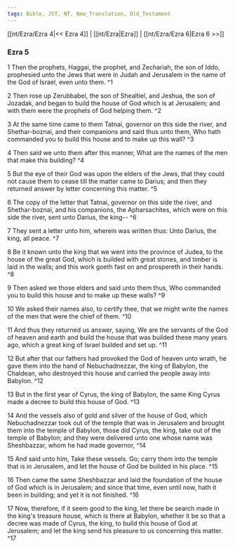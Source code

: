 ```yaml
---
tags: Bible, JST, NT, New_Translation, Old_Testament
---
```


[[nt/Ezra/Ezra 4|<< Ezra 4]] | [[nt/Ezra|Ezra]] | [[nt/Ezra/Ezra 6|Ezra 6 >>]]

### Ezra 5

1 Then the prophets, Haggai, the prophet, and Zechariah, the son of Iddo, prophesied unto the Jews that were in Judah and Jerusalem in the name of the God of Israel, even unto them.  ^1

2 Then rose up Zerubbabel, the son of Shealtiel, and Jeshua, the son of Jozadak, and began to build the house of God which is at Jerusalem; and with them were the prophets of God helping them.  ^2

3 At the same time came to them Tatnai, governor on this side the river, and Shethar-boznai, and their companions and said thus unto them, Who hath commanded you to build this house and to make up this wall?  ^3

4 Then said we unto them after this manner, What are the names of the men that make this building?  ^4

5 But the eye of their God was upon the elders of the Jews, that they could not cause them to cease till the matter came to Darius; and then they returned answer by letter concerning this matter.  ^5

6 The copy of the letter that Tatnai, governor on this side the river, and Shethar-boznai, and his companions, the Apharsachites, which were on this side the river, sent unto Darius, the king\--  ^6

7 They sent a letter unto him, wherein was written thus: Unto Darius, the king, all peace.  ^7

8 Be it known unto the king that we went into the province of Judea, to the house of the great God, which is builded with great stones, and timber is laid in the walls; and this work goeth fast on and prospereth in their hands.  ^8

9 Then asked we those elders and said unto them thus, Who commanded you to build this house and to make up these walls?  ^9

10 We asked their names also, to certify thee, that we might write the names of the men that were the chief of them.  ^10

11 And thus they returned us answer, saying, We are the servants of the God of heaven and earth and build the house that was builded these many years ago, which a great king of Israel builded and set up.  ^11

12 But after that our fathers had provoked the God of heaven unto wrath, he gave them into the hand of Nebuchadnezzar, the king of Babylon, the Chaldean, who destroyed this house and carried the people away into Babylon.  ^12

13 But in the first year of Cyrus, the king of Babylon, the same King Cyrus made a decree to build this house of God.  ^13

14 And the vessels also of gold and silver of the house of God, which Nebuchadnezzar took out of the temple that was in Jerusalem and brought them into the temple of Babylon, those did Cyrus, the king, take out of the temple of Babylon; and they were delivered unto one whose name was Sheshbazzar, whom he had made governor,  ^14

15 And said unto him, Take these vessels. Go; carry them into the temple that is in Jerusalem, and let the house of God be builded in his place.  ^15

16 Then came the same Sheshbazzar and laid the foundation of the house of God which is in Jerusalem; and since that time, even until now, hath it been in building; and yet it is not finished.  ^16

17 Now, therefore, if it seem good to the king, let there be search made in the king\'s treasure house, which is there at Babylon, whether it be so that a decree was made of Cyrus, the king, to build this house of God at Jerusalem; and let the king send his pleasure to us concerning this matter.  ^17

 
